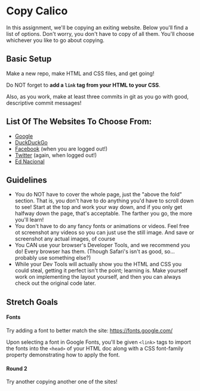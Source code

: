 # Copy Calico

In this assignment, we'll be copying an exiting website. Below you'll find a list of options. Don't worry, you don't have to copy of all them. You'll choose whichever you like to go about copying.

## Basic Setup

Make a new repo, make HTML and CSS files, and get going!

Do NOT forget to **add a `link` tag from your HTML to your CSS**. 

Also, as you work, make at least three commits in git as you go with good, descriptive commit messages!

## List Of The Websites To Choose From:

- [Google](https://www.google.com/)
- [DuckDuckGo](https://duckduckgo.com/)
- [Facebook](https://www.facebook.com/) (when you are logged out!)
- [Twitter](https://twitter.com/) (again, when logged out!)
- [Ed Nacional](https://ednacional.com/)

## Guidelines

- You do NOT have to cover the whole page, just the "above the fold" section. That is, you don't have to do anything you'd have to scroll down to see! Start at the top and work your way down, and if you only get halfway down the page, that's acceptable. The farther you go, the more you'll learn!
- You don't have to do any fancy fonts or animations or videos. Feel free ot screenshot any videos so you can just use the still image. And save or screenshot any actual images, of course
- You CAN use your browser's Developer Tools, and we recommend you do! Every browser has them. (Though Safari's isn't as good, so... probably use something else?)
- While your Dev Tools will actually show you the HTML and CSS you could steal, getting it perfect isn't the point; learning is. Make yourself work on implementing the layout yourself, and then you can always check out the original code later.

## Stretch Goals

#### Fonts

Try adding a font to better match the site: https://fonts.google.com/

Upon selecting a font in Google Fonts, you'll be given `<link>` tags to import the fonts into the `<head>` of your HTML doc along with a CSS font-family property demonstrating how to apply the font. 

#### Round 2

Try another copying another one of the sites!
